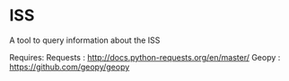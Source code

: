 # ISS
A tool to query information about the ISS

Requires:
Requests : http://docs.python-requests.org/en/master/
Geopy : https://github.com/geopy/geopy
